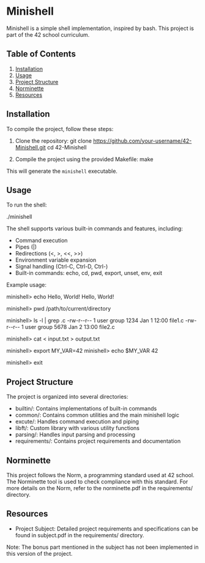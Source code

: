 # Minishell

Minishell is a simple shell implementation, inspired by bash. This project is part of the 42 school curriculum.

## Table of Contents
1. [Installation](#installation)
2. [Usage](#usage)
3. [Project Structure](#project-structure)
4. [Norminette](#norminette)
5. [Resources](#resources)

## Installation

To compile the project, follow these steps:

1. Clone the repository:
   git clone https://github.com/your-username/42-Minishell.git
   cd 42-Minishell

2. Compile the project using the provided Makefile:
   make

This will generate the `minishell` executable.

## Usage

To run the shell:

./minishell

The shell supports various built-in commands and features, including:

- Command execution
- Pipes (|)
- Redirections (<, >, <<, >>)
- Environment variable expansion
- Signal handling (Ctrl-C, Ctrl-D, Ctrl-\)
- Built-in commands: echo, cd, pwd, export, unset, env, exit

Example usage:

minishell> echo Hello, World!
Hello, World!

minishell> pwd
/path/to/current/directory

minishell> ls -l | grep .c
-rw-r--r--  1 user  group  1234 Jan 1 12:00 file1.c
-rw-r--r--  1 user  group  5678 Jan 2 13:00 file2.c

minishell> cat < input.txt > output.txt

minishell> export MY_VAR=42
minishell> echo $MY_VAR
42

minishell> exit

## Project Structure

The project is organized into several directories:

- builtin/: Contains implementations of built-in commands
- common/: Contains common utilities and the main minishell logic
- excute/: Handles command execution and piping
- libft/: Custom library with various utility functions
- parsing/: Handles input parsing and processing
- requirements/: Contains project requirements and documentation

## Norminette

This project follows the Norm, a programming standard used at 42 school. The Norminette tool is used to check compliance with this standard. For more details on the Norm, refer to the norminette.pdf in the requirements/ directory.

## Resources

- Project Subject: Detailed project requirements and specifications can be found in subject.pdf in the requirements/ directory.

Note: The bonus part mentioned in the subject has not been implemented in this version of the project.